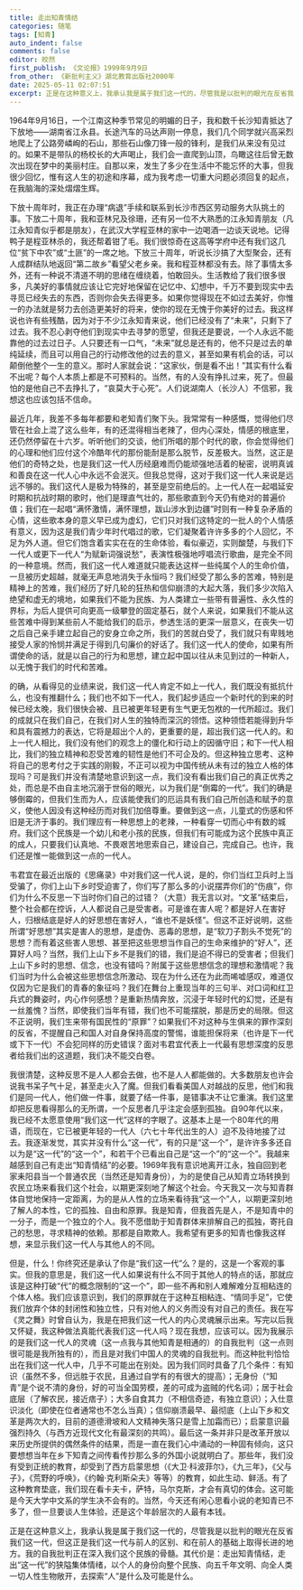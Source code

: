 ```yaml
---
title: 走出知青情结
categories: 随笔
tags: [知青]
auto_indent: false
comments: false
editor: 皎然
first_publish: 《文论报》1999年9月9日
from_other: 《新批判主义》湖北教育出版社2000年
date: 2025-05-11 02:07:51
excerpt: 正是在这种意义上，我承认我是属于我们这一代的，尽管我是以批判的眼光在反省我们这一代，但这正是我们这一代与前人的区别、和在前人的基础上取得长进的地方。我的自我批判正在深入我们这个民族的骨髓。其代价是：走出知青情结，走出“这一代”的狭隘集体情绪，以个人的身份向整个民族、向五千年文明、向全人类一切人性生物敞开，去探索“人”是什么及可能是什么。
---
```

1964年9月16日，一个江南这种季节常见的明媚的日子，我和数千长沙知青抵达了下放地——湖南省江永县。长途汽车的马达声刚一停息，我们几个同学就兴高采烈地爬上了公路旁嶙峋的石山，那些石山像刀锋一般的锋利，是我们从来没有见过的。如果不是带队的杨校长的大声喝止，我们会一直爬到山顶，鸟瞰这往后曾无数次出现在梦中的美丽村庄。自那以来，发生了多少在生活中不能忘怀的大事，但我很少回忆，惟有这人生的初途和序幕，成为我考虑一切重大问题必须回复的起点，在我脑海的深处熠熠生辉。

下放十周年时，我正在办理“病退”手续和联系到长沙市西区劳动服务大队挑土的事。下放二十周年，我和亚林兄及徐珊，还有另一位不大熟悉的江永知青朋友（凡江永知青似乎都是朋友），在武汉大学程亚林的家中一边喝酒一边谈天说地。记得鸭子是程亚林杀的，我还帮着钳了毛。我们很惊奇在这高等学府中还有我们这几位“贫下中农”或“土匪”的一席之地。下放三十周年，听说长沙搞了大型聚会，还有人成群结队地返回“第二故乡”看望父老乡亲。我和程亚林都没有去。除了事情太多外，还有一种说不清道不明的思绪在缠绕着，怕敢回头。生活教给了我们很多很多，凡美好的事情就应该让它完好地保留在记忆中、幻想中，千万不要到现实中去寻觅已经失去的东西，否则你会失去得更多。如果你觉得现在不如过去美好，你惟一的办法就是努力去创造更美好的将来，使你的现在无愧于你美好的过去。我这样说也许有些残酷，因为对于不少江永知青来说，他们已经没有了“未来”，只剩下了过去。我不忍心剥夺他们到现实中去寻梦的愿望，但我还是要说，一个人永远不能靠他的过去过日子。人只要还有一口气，“未来”就总是还有的，他不只是过去的单纯延续，而且可以用自己的行动修改他的过去的意义，甚至如果有机会的话，可以颠倒他整个一生的意义。那时人家就会说：“这家伙，倒是看不出！”其实有什么看不出呢？每个人本质上都是不可预料的。当然，有的人没有挣扎过来，死了。但最怕的是他自己不去挣扎了，“哀莫大于心死”。人们说湖南人（长沙人）不信邪，我想这也应该包括不信命。

最近几年，我差不多每年都要和老知青们聚下头。我常常有一种感慨，觉得他们尽管在社会上混了这么些年，有的还混得相当老辣了，但内心深处，情感的根底里，还仍然停留在十六岁。听听他们的交谈，他们所唱的那个时代的歌，你会觉得他们的心理和他们应付这个冷酷年代的那份能耐是那么脱节，反差极大。当然，这正是他们的奇特之处，也是我们这一代人历经磨难而仍能顽强地活着的秘密，说明真诚和善良在这一代人心中永远不会泯灭。但我总觉得，这对于我们这一代人来说是远远不够的。我们这代人是极为特殊的，甚至是空前绝后的。上一代人在一起唱延安时期和抗战时期的歌时，他们是理直气壮的，那些歌直到今天仍有绝对的普遍价值；我们在一起唱“满怀激情，满怀理想，跋山涉水到边疆”时则有一种复杂矛盾的心情，这些歌本身的意义早已成为虚幻，它们只对我们这特定的一批人的个人情感有意义，因为这是我们青少年时代唱过的歌，它们凝聚着许许多多的个人回忆，不足为外人道。但它们饱含着实实在在的生命体验，看似豪迈，实则酸楚，与我们下一代人或更下一代人“为赋新词强说愁”，表演性极强地哼唱流行歌曲，是完全不同的一种意境。然而，我们这一代人难道就只能表达这样一些纯属个人的生命价值，一旦被历史超越，就毫无声息地消失于永恒吗？我们经受了那么多的苦难，特别是精神上的苦难，我们经历了好几轮的狂热和信仰崩溃的大起大落，我们多少次陷入绝望和虚无的境地，如果我们不能为民族、为人类建立一些带有普遍性、永久性的界标，为后人提供可向更高一级攀登的固定基石，就个人来说，如果我们不能从这些苦难中得到某些前人不能给我们的启示，参透生活的更深一层意义，在丧失一切之后自己亲手建立起自己的安身立命之所，我们的苦就白受了，我们就只有卑贱地接受人家的怜悯并满足于得到几句廉价的好话了。我们这一代人的使命，如果有所谓使命的话，就是以自己的行为和思想，建立起中国以往从未见到过的一种新人，以无愧于我们的时代和苦难。

的确，从看得见的业绩来说，我们这一代人肯定不如上一代人，我们既没有抵抗什么，也没有推翻什么；我们也不如下一代人，我们起步适应一个新时代的到来的时候已经太晚，我们很快会被、且已被更年轻更有生气更无包袱的一代所超过。我们的成就只在我们自己，在我们对人生的独特而深沉的领悟。这种领悟若能得到升华和具有震撼力的表达，它将是超出个人的，更重要的是，超出我们这一代人的。和上一代人相比，我们没有他们的观念上的僵化和行动上的因循守旧；和下一代人相比，我们的独立精神和忍受苦难的韧性是他们不可企及的。但这种独立思考、这种将自己的思考付之于实践的刚毅，不正可以视为中国传统从未有过的独立人格的体现吗？可是我们并没有清楚地意识到这一点，我们没有看出我们自己的真正优秀之处，而总是不由自主地沉溺于世俗的眼光，以为我们是“倒霉的一代”。我们的确是够倒霉的，但我们生而为人，应该能使我们的厄运具有我们自己所创造和赋予的意义，使他人因没有这种经历而对我们加倍尊重。要做到这一点，儿童式的伤感和怀旧是无济于事的。我们理应有一种思想上的老辣，一种看穿一切而心中有数的城府。我们这个民族是一个幼儿和老小孩的民族，但我们有可能成为这个民族中真正的成人，只要我们认真地、不畏艰苦地思索自己，建设自己，完成自己。也许，我们还是惟一能做到这一点的一代人。

韦君宜在最近出版的《思痛录》中对我们这一代人说，是的，你们当红卫兵时上当受骗了，你们上山下乡时受迫害了，你们写了那么多的小说摆弄你们的“伤痕”，你们为什么不反思一下当时你们自己的过错？（大意）我无言以对。“文革”结束后，整个社会都在控诉，人人都说自己是受害者。可是谁在害人呢？都是好人在害好人，归根结底是好人的好思想在害好人，“谁也不是妖怪”。但这不正好说明，这些所谓“好思想”其实是害人的思想，是虚伪、恶毒的思想，是“软刀子割头不觉死”的思想？而有着这些害人思想、甚至把这些思想当作自己的生命来维护的“好人”，还算好人吗？当然，我们上山下乡不是我们的错，我们是迫不得已的受害者；但我们上山下乡时的思想、信念，也没有错吗？附属于这些思想信念的理想和激情呢？我们当时为什么会被这些思想信念所激动、现在为什么还在为此而唏嘘感叹，难道仅仅因为它是我们的青春的象征吗？我们在舞台上重现当年的三句半、对口词和红卫兵式的舞姿时，内心作何感想？是重新热情奔放，沉浸于年轻时代的幻觉，还是有一丝羞愧？当然，即使我们当年有错，我们也不可能摆脱，那是历史的局限。但这不正说明，我们生来带有国民性的“原罪”？如果我们不对这种与生俱来的罪作深刻的反省，不提醒自己和国人对自身保持高度的警惕，谁能担保将来（也许是下一代或下下一代）不会犯同样的历史错误？面对韦君宜代表上一代最有思想深度的反思者给我们出的这道题，我们决不能交白卷。

我很清楚，这种反思不是人人都会去做，也不是人人都能做的。大多数朋友也许会说我书呆子气十足，甚至走火入了魔。但我们看看美国人对越战的反思，他们和我们是同一代人，他们做一件事，就要了结一件事，是错事决不让它重演。我们这里却把反思看得那么的无所谓，一个反思者几乎注定会感到孤独。自90年代以来，我已经不太愿意使用“我们这一代”这样的字眼了。这基本上是一个80年代的用语，而现在，它已被更年轻的一代人（六七十年代出生的人）迫不及待地接了过去。我逐渐发觉，其实并没有什么“这一代”，有的只是“这一个”，是许许多多还自以为是“这一代”的“这一个”，和若干个已看出自己是“这一个”的“这一个”。我越来越感到自己有走出“知青情结”的必要。1969年我有意识地离开江永，独自回到老家耒阳县当一个普通农民（当然还是知青身份），为的是使自己从知青立场转换到农民立场来看我们这个社会，以期更深刻地了解这个社会。今天我又一次与知青群体自觉地保持一定距离，为的是从人性的立场来看待我“这一个”人，以期更深刻地了解人的本性，它的孤独、自由和原罪。我是知青，但我首先是人，不是知青中的一分子，而是一个独立的个人。我不愿借助于知青群体来排解自己的孤独，寄托自己的愁思，寻求精神的依赖。那都是自欺欺人。我希望有更多的知青也像我这样想，来显示我们这一代人与其他人的不同。

但是，什么！你终究还是承认了你是“我们这一代”么？是的，这是一个客观的事实。但我的意思是，我们这一代人如果说有什么不同于其他人的特点的话，那就应该是这种打破“代”的概念限制的“这一个”，即一些不再和别人难解难分互相粘连的个体人格。我们应该意识到，我们的原罪就在于这种互相粘连、“情同手足”，它使我们放弃个体的封闭性和独立性，只有对他人的义务而没有对自己的责任。我在写《灵之舞》时曾自认为，我是在把我们这一代人的内心灵魂展示出来。写完以后我又怀疑，我这种做法真能代表我们这一代人吗？现在我想，应该可以。因为我展示的是我们这一代人的灵魂（这一点我与其他知青是相通的）的自我批判（这一点则很可能是我所独有的），而且是对我们中国人的灵魂的自我批判。而这种批判恰恰出在我们这一代人中，几乎不可能出在别处。因为我们同时具备了几个条件：有知识（虽然不多，但远胜于农民，且通过自学有的有很大的提高）；无身份（“知青”是个说不清的身份，好的可当全国劳模，差的可成为盗贼的代名词）；居于社会底层（了解农民，接近痞子）；大多自食其力（不相信奇迹，有独立意识）；入仕意识淡化（即使在位者通常也不怎么当真）；信仰崩溃最早、最彻底（上山下乡和文革是两次大的，目前的道德滑坡和人文精神失落只是雪上加霜而已）；启蒙意识最强烈持久（与西方近现代文化有最深刻的共鸣）。最后这一条并非只是改革开放以来历史所提供的偶然条件的结果，而是一直在我们心中涌动的一种固有倾向，这只要想想当年在乡下知青之间传看传抄那么多的外国小说就明白了。那些年，我们没有受到正统的教育，却受到了西方启蒙思想（《大卫·科波菲尔》，《九三年》，《父与子》，《荒野的呼唤》，《约翰·克利斯朵夫》等等）的教育，如此生动、鲜活。有了这种教育垫底，我们现在看卡夫卡，萨特，马尔克斯，才会有真切的体会。这可能是今天大学中文系的学生决不会有的。当然，今天还有闲心思看小说的老知青已不多了，但一旦要谈人生体验，还是这个年龄层次的人最有本钱。

正是在这种意义上，我承认我是属于我们这一代的，尽管我是以批判的眼光在反省我们这一代，但这正是我们这一代与前人的区别、和在前人的基础上取得长进的地方。我的自我批判正在深入我们这个民族的骨髓。其代价是：走出知青情结，走出“这一代”的狭隘集体情绪，以个人的身份向整个民族、向五千年文明、向全人类一切人性生物敞开，去探索“人”是什么及可能是什么。
